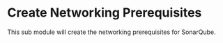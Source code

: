 # Create Networking Prerequisites

This sub module will create the networking prerequisites for SonarQube.
